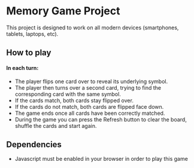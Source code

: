  # Memory Game Project

This project is designed to work on all modern devices (smartphones, tablets, laptops, etc).


## How to play

#### In each turn:

* The player flips one card over to reveal its underlying symbol.
* The player then turns over a second card, trying to find the corresponding card with the same symbol.
* If the cards match, both cards stay flipped over.
* If the cards do not match, both cards are flipped face down.
* The game ends once all cards have been correctly matched.
* During the game you can press the Refresh button to clear the board, shuffle the cards and start again.

## Dependencies

* Javascript must be enabled in your browser in order to play this game




